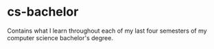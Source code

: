 # cs-bachelor
Contains what I learn throughout each of my last four semesters of my computer science bachelor's degree.
